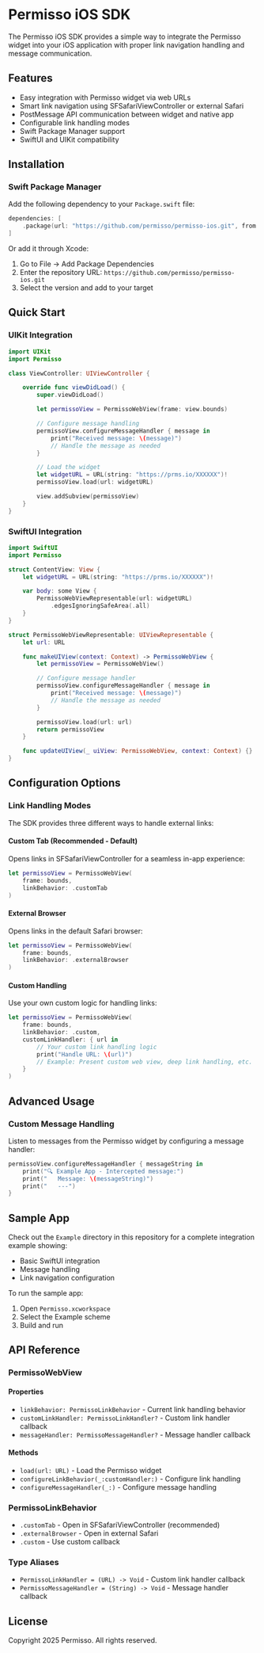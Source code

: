 # Permisso iOS SDK

The Permisso iOS SDK provides a simple way to integrate the Permisso widget into your iOS application with proper link navigation handling and message communication.

## Features

- Easy integration with Permisso widget via web URLs
- Smart link navigation using SFSafariViewController or external Safari
- PostMessage API communication between widget and native app
- Configurable link handling modes
- Swift Package Manager support
- SwiftUI and UIKit compatibility

## Installation

### Swift Package Manager

Add the following dependency to your `Package.swift` file:

```swift
dependencies: [
    .package(url: "https://github.com/permisso/permisso-ios.git", from: "1.0.1")
]
```

Or add it through Xcode:

1. Go to File → Add Package Dependencies
2. Enter the repository URL: `https://github.com/permisso/permisso-ios.git`
3. Select the version and add to your target

## Quick Start

### UIKit Integration

```swift
import UIKit
import Permisso

class ViewController: UIViewController {

    override func viewDidLoad() {
        super.viewDidLoad()

        let permissoView = PermissoWebView(frame: view.bounds)

        // Configure message handling
        permissoView.configureMessageHandler { message in
            print("Received message: \(message)")
            // Handle the message as needed
        }

        // Load the widget
        let widgetURL = URL(string: "https://prms.io/XXXXXX")!
        permissoView.load(url: widgetURL)

        view.addSubview(permissoView)
    }
}
```

### SwiftUI Integration

```swift
import SwiftUI
import Permisso

struct ContentView: View {
    let widgetURL = URL(string: "https://prms.io/XXXXXX")!

    var body: some View {
        PermissoWebViewRepresentable(url: widgetURL)
            .edgesIgnoringSafeArea(.all)
    }
}

struct PermissoWebViewRepresentable: UIViewRepresentable {
    let url: URL

    func makeUIView(context: Context) -> PermissoWebView {
        let permissoView = PermissoWebView()

        // Configure message handler
        permissoView.configureMessageHandler { message in
            print("Received message: \(message)")
            // Handle the message as needed
        }

        permissoView.load(url: url)
        return permissoView
    }

    func updateUIView(_ uiView: PermissoWebView, context: Context) {}
}
```

## Configuration Options

### Link Handling Modes

The SDK provides three different ways to handle external links:

#### Custom Tab (Recommended - Default)

Opens links in SFSafariViewController for a seamless in-app experience:

```swift
let permissoView = PermissoWebView(
    frame: bounds,
    linkBehavior: .customTab
)
```

#### External Browser

Opens links in the default Safari browser:

```swift
let permissoView = PermissoWebView(
    frame: bounds,
    linkBehavior: .externalBrowser
)
```

#### Custom Handling

Use your own custom logic for handling links:

```swift
let permissoView = PermissoWebView(
    frame: bounds,
    linkBehavior: .custom,
    customLinkHandler: { url in
        // Your custom link handling logic
        print("Handle URL: \(url)")
        // Example: Present custom web view, deep link handling, etc.
    }
)
```

## Advanced Usage

### Custom Message Handling

Listen to messages from the Permisso widget by configuring a message handler:

```swift
permissoView.configureMessageHandler { messageString in
    print("🔍 Example App - Intercepted message:")
    print("   Message: \(messageString)")
    print("   ---")
}
```

## Sample App

Check out the `Example` directory in this repository for a complete integration example showing:

- Basic SwiftUI integration
- Message handling
- Link navigation configuration

To run the sample app:

1. Open `Permisso.xcworkspace`
2. Select the Example scheme
3. Build and run

## API Reference

### PermissoWebView

#### Properties

- `linkBehavior: PermissoLinkBehavior` - Current link handling behavior
- `customLinkHandler: PermissoLinkHandler?` - Custom link handler callback
- `messageHandler: PermissoMessageHandler?` - Message handler callback

#### Methods

- `load(url: URL)` - Load the Permisso widget
- `configureLinkBehavior(_:customHandler:)` - Configure link handling
- `configureMessageHandler(_:)` - Configure message handling

### PermissoLinkBehavior

- `.customTab` - Open in SFSafariViewController (recommended)
- `.externalBrowser` - Open in external Safari
- `.custom` - Use custom callback

### Type Aliases

- `PermissoLinkHandler = (URL) -> Void` - Custom link handler callback
- `PermissoMessageHandler = (String) -> Void` - Message handler callback

## License

Copyright 2025 Permisso. All rights reserved.
